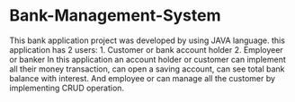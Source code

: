 # Bank-Management-System
This bank application project was developed by using JAVA language.
this application has 2 users:
    1. Customer or bank account holder
    2. Employeer or banker
In this application an account holder or customer can implement all their money transaction, can open a saving account, can see total bank balance with interest.
And employee or can manage all the customer by implementing CRUD operation.
